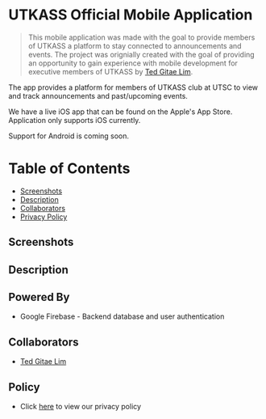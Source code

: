 # UTKASS Official Mobile Application
> This mobile application was made with the goal to provide members of UTKASS a platform to stay connected to announcements and events. The project was orignially created with the goal of providing an opportunity to gain experience with mobile development for executive members of UTKASS by [Ted Gitae Lim](https://github.com/gtaelim4).

The app provides a platform for members of UTKASS club at UTSC to view and track announcements and past/upcoming events.

We have a live iOS app that can be found on the Apple's App Store. Application only supports iOS currently.

Support for Android is coming soon.

# Table of Contents
- [Screenshots](#screenshots)
- [Description](#description)
- [Collaborators](#collaborators)
- [Privacy Policy](#policy)

## Screenshots

## Description

## Powered By
- Google Firebase - Backend database and user authentication

## Collaborators
- [Ted Gitae Lim](https://github.com/gtaelim4)

## Policy
- Click [here](https://github.com/utkass.io/privacypolicy) to view our privacy policy
